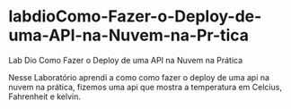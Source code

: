 # labdioComo-Fazer-o-Deploy-de-uma-API-na-Nuvem-na-Pr-tica
Lab Dio Como Fazer o Deploy de uma API na Nuvem na Prática

Nesse Laboratório aprendi a como como fazer o deploy de uma api na nuvem na prática, fizemos uma api que mostra a temperatura em Celcius, Fahrenheit e kelvin.
